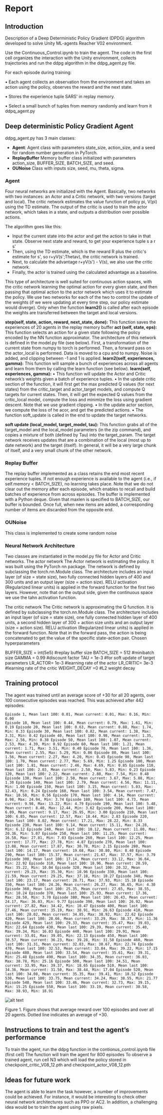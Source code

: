 # Report

## Introduction
Description of a Deep Deterministic Policy Gradient (DPDG) algorithm developed to solve Unity ML-agents Reacher V02 environment.

Use the Continuous_Control.ipynb to train the agent. 
The code in the first cell organizes the interaction with the Unity environment, collects trajectories and run the ddpg algorithm in the ddpg_agent.py file.

For each episode during training:

• Each agent collects an observation from the environment and takes an action using the policy, observes the reward and the next state.

• Stores the experience tuple SARS' in replay memory.

• Select a small bunch of tuples from memory randomly and learn from it ddpq_agent.py

## Deep deterministic Policy Gradient Agent
ddpg_agent.py has 3 main classes: 

- **Agent**: Agent class with parameters state_size, action_size, and a seed for random number generation in PyTorch.
- **ReplayBuffer** Memory buffer class initialized with parameters action_size, BUFFER_SIZE, BATCH_SIZE, and seed.
- **OUNoise** Class with inputs size, seed, mu, theta, sigma.


### Agent
Four neural networks are initialized with the Agent. Basically, two networks with two instances: an Actor and a Critic network, with two versions (target and local). The critic network estimates the value function of policy pi, V(pi) using the TD estimate. The output of the critic is used to train the actor network, which takes in a state, and outputs a distribution over possible actions.

The algorithm goes like this:
- Input the current state into the actor and get the action to take in that state. Observe next state and reward, to get your experience tuple s a r s'
- Then, using the TD estimate, which is the reward R plus the critic's estimate for s', so r+yV(s';Thetav), the critic network is trained.
- Next, to calculate the advantage r+yV(s') - V(s), we also use the critic network.
- Finally, the actor is trained using the calculated advantage as a baseline.

This type of architecture is well suited for continuous action spaces, with the critic network learning the optimal action for every given state, and then passing that optimal action to the actor network which uses it to estimate the policy.
We use two networks for each of the two to control the update of the weights (if we were updating at every time step, our policy estimate would diverge). Only when the function **learn2()** is called after each episode the weights are transferred between the target and local versions.

**step(self, state, action, reward, next_state, done):**
This function saves the experiences of 20 agents in the replay memory buffer
**act (self, state, eps):**
This function selects an action for a given state following the policy encoded by the NN function approximator. The architecture of this network is defined in the model.py file (see below).
First, a transformation of the current state from numpy to torch is performed. Then, a forward pass on the actor_local is performed. Data is moved to a cpu and to numpy.
Noise is added, and clipping between -1 and 1 is applied.
**learn2(self, experiences, gamma):**
This function will sample a bunch of experiences across all agents and learn from them by calling the learn function (see below).
**learn(self, experiences, gamma):**
• This function will update the Actor and Critic network’s weights given a batch of experience tuples.
• In the update critic section of the function, it will first get the max predicted Q values (for next states) from the critic_target and actor_target models, and compute Q targets for current states. Then, it will get the expected Q values from the critic_local model, compute the loss and minimize the loss using gradient descent. Note that we use gradient clipping.
• In the update actor section, we compute the loss of he acor, and get the
predicted actions.
• The function soft_update is called in the end to update the target networks.

**soft update (local_model, target_model, tau):**
This function grabs all of the target_model and the local_model parameters (in the zip command), and copies a mixture of both (defined by Tau) into the target_param.
The target network receives updates that are a combination of the local (most up to date network) and the target (itself). In general, it will be a very large chunk of itself, and a very small chunk of the other network.

### Replay Buffer
The replay buffer implemented as a class retains the end most recent experience tuples. If not enough experience is available to the agent (i.e., if self.memory < BATCH_SIZE), no learning takes place.
Note that we do not clear out the memory after each episode, which enables to recall and build batches of experience from across episodes.
The buffer is implemented with a Python deque. Given that maxlen is specified to BATCH_SIZE, our buffer is bounded. Once full, when new items are added, a corresponding number of items are discarded from the opposite end.

### OUNoise
This class is implemented to create some random noise


### Neural Network Architecture
Two classes are instantiated in the model.py file for Actor and Critic networks.
The actor network
The Actor network is estimating the policy. It was built using the PyTorch nn package. The network is defined by subclassing the torch.nn.Module class. The architecture includes an input layer (of size = state size), two fully connected hidden layers of 400 and 300 units and an output layer (size = action size).
RELU activation (Regularized linear units) is applied in the forward function for the first two layers. However, note that on the output side, given the continuous space we use the tahn activation function.

The critic network
The Critic network is approximating the Q function. It is defined by subclassing the torch.nn.Module class. The architecture includes an input layer (of size = state size), one fully connected hidden layer of 400 units, a second hidden layer of 300 + action size units and an output layer (size = action size).
RELU activation (Regularized linear units) is applied in the forward function. Note that in the forward pass, the action is being concatenated to get the value of the specific state-action pair.
Chosen hyperparameters

BUFFER_SIZE = int(5e5)   #replay buffer size
BATCH_SIZE = 512 #minibatch size
GAMMA = 0.99 #discount factor
TAU = 1e-3 #for soft update of target parameters
LR_ACTOR= 1e-3 #learning rate of the actor
LR_CRITIC= 3e-3 #learning rate of the critic 
WEIGHT_DECAY =0 #L2 weight decay



## Training protocol
The agent was trained until an average score of +30 for all 20 agents, over 100 consecutive episodes was reached. This was achieved after 442 episodes:
```
Episode 1, Mean last 100: 0.01, Mean current: 0.01, Max: 0.16, Min: 0.00
Episode 10, Mean last 100: 0.44, Mean current: 0.79, Max: 1.61, Min: 0.19 Episode 20, Mean last 100: 0.63, Mean current: 0.88, Max: 1.74, Min: 0.33 Episode 30, Mean last 100: 0.82, Mean current: 1.38, Max: 3.31, Min: 0.42 Episode 40, Mean last 100: 0.98, Mean current: 1.35, Max: 2.56, Min: 0.38 Episode 50, Mean last 100: 1.07, Mean current: 2.53, Max: 4.39, Min: 0.92 Episode 60, Mean last 100: 1.21, Mean current: 1.71, Max: 3.51, Min: 0.40 Episode 70, Mean last 100: 1.36, Mean current: 2.55, Max: 5.29, Min: 0.86 Episode 80, Mean last 100: 1.56, Mean current: 2.27, Max: 4.20, Min: 0.45 Episode 90, Mean last 100: 1.70, Mean current: 2.77, Max: 5.69, Min: 1.25 Episode 100, Mean last 100: 1.81, Mean current: 2.46, Max: 4.69, Min: 0.85 Episode 110, Mean last 100: 2.03, Mean current: 2.50, Max: 5.83, Min: 0.23 Episode 120, Mean last 100: 2.22, Mean current: 2.88, Max: 7.54, Min: 0.48 Episode 130, Mean last 100: 2.50, Mean current: 3.67, Max: 5.88, Min: 1.30 Episode 140, Mean last 100: 2.79, Mean current: 4.56, Max: 11.11, Min: 1.00 Episode 150, Mean last 100: 3.15, Mean current: 5.03, Max: 12.43, Min: 0.24 Episode 160, Mean last 100: 3.54, Mean current: 7.47, Max: 10.58, Min: 0.56 Episode 170, Mean last 100: 4.14, Mean current: 8.98, Max: 24.94, Min: 3.74 Episode 180, Mean last 100: 4.73, Mean current: 9.98, Max: 13.22, Min: 4.79 Episode 190, Mean last 100: 5.48, Mean current: 8.40, Max: 12.44, Min: 3.62 Episode 200, Mean last 100: 6.09, Mean current: 9.17, Max: 26.95, Min: 3.00 Episode 210, Mean last 100: 6.85, Mean current: 12.57, Max: 18.44, Min: 2.83 Episode 220, Mean last 100: 8.02, Mean current: 17.21, Max: 28.22, Min: 8.33 Episode 230, Mean last 100: 9.14, Mean current: 15.11, Max: 24.28, Min: 6.12 Episode 240, Mean last 100: 10.12, Mean current: 11.80, Max: 20.36, Min: 5.07 Episode 250, Mean last 100: 11.25, Mean current: 16.58, Max: 27.81, Min: 7.03 Episode 260, Mean last 100: 12.25, Mean current: 17.77, Max: 27.78, Min: 4.87 Episode 270, Mean last 100: 13.08, Mean current: 17.87, Max: 30.78, Min: 2.15 Episode 280, Mean last 100: 14.17, Mean current: 19.68, Max: 30.80, Min: 8.40 Episode 290, Mean last 100: 15.37, Mean current: 21.67, Max: 37.57, Min: 3.79 Episode 300, Mean last 100: 17.14, Mean current: 33.12, Max: 36.64, Min: 22.92 Episode 310, Mean last 100: 18.96, Mean current: 28.59, Max: 35.22, Min: 10.04 Episode 320, Mean last 100: 20.32, Mean current: 29.23, Max: 35.30, Min: 10.96 Episode 330, Mean last 100: 21.59, Mean current: 29.25, Max: 37.18, Min: 10.27 Episode 340, Mean last 100: 23.17, Mean current: 28.71, Max: 37.93, Min: 15.10 Episode 350, Mean last 100: 24.26, Mean current: 26.27, Max: 36.65, Min: 4.30 Episode 360, Mean last 100: 25.35, Mean current: 27.65, Max: 38.55, Min: 10.24 Episode 370, Mean last 100: 25.93, Mean current: 17.36, Max: 28.50, Min: 3.70 Episode 380, Mean last 100: 26.43, Mean current: 24.17, Max: 36.03, Min: 9.77 Episode 390, Mean last 100: 26.92, Mean current: 27.82, Max: 34.42, Min: 10.47 Episode 400, Mean last 100: 27.46, Mean current: 35.19, Max: 38.91, Min: 26.63 Episode 410, Mean last 100: 28.02, Mean current: 34.85, Max: 38.92, Min: 22.62 Episode 420, Mean last 100: 28.66, Mean current: 33.29, Max: 38.37, Min: 11.36 Episode 429, Mean last 100: 29.33, Mean current: 35.47, Max: 39.03, Min: 22.64 Episode 430, Mean last 100: 29.39, Mean current: 35.40, Max: 39.34, Min: 16.03 Episode 440, Mean last 100: 29.91, Mean current: 33.01, Max: 39.05, Min: 22.13 Episode 450, Mean last 100: 30.57, Mean current: 36.23, Max: 39.28, Min: 31.58 Episode 460, Mean last 100: 31.31, Mean current: 32.83, Max: 38.67, Min: 22.74 Episode 470, Mean last 100: 32.53, Mean current: 33.84, Max: 39.22, Min: 17.15 Episode 480, Mean last 100: 33.54, Mean current: 35.61, Max: 39.31, Min: 25.48 Episode 490, Mean last 100: 34.35, Mean current: 36.03, Max: 38.78, Min: 25.16 Episode 500, Mean last 100: 34.51, Mean current: 33.95, Max: 39.37, Min: 18.65 Episode 510, Mean last 100: 34.36, Mean current: 31.50, Max: 38.44, Min: 17.04 Episode 520, Mean last 100: 34.08, Mean current: 35.35, Max: 39.41, Min: 18.52 Episode 530, Mean last 100: 33.75, Mean current: 34.24, Max: 38.55, Min: 21.77 Episode 540, Mean last 100: 33.46, Mean current: 32.73, Max: 39.15, Min: 15.25 Episode 550, Mean last 100: 33.19, Mean current: 30.58, Max: 38.93, Min: 18.91
```

![alt text](https://github.com/dpachec/deep-rl-continous_control/output2.png)

Figure 1. Figure shows that average reward over 100 episodes and over all 20 agents. Dotted line indicates an average of +30.

## Instructions to train and test the agent’s performance
To train the agent, run the ddpg function in the contionus_control.ipynb file (first cell) The function will train the agent for 800 episodes
To observe a trained agent, run cell N3 which will load the policy stored in checkpoint_critic_V08_12.pth and checkpoint_actor_V08_12.pth

## Ideas for future work
The agent is able to learn the task however, a number of improvements could be achieved.
For instance, it would be interesting to check other neural network architectures such as PPO or AC2. In addition, a challenging idea would be to train the agent using raw pixels.

